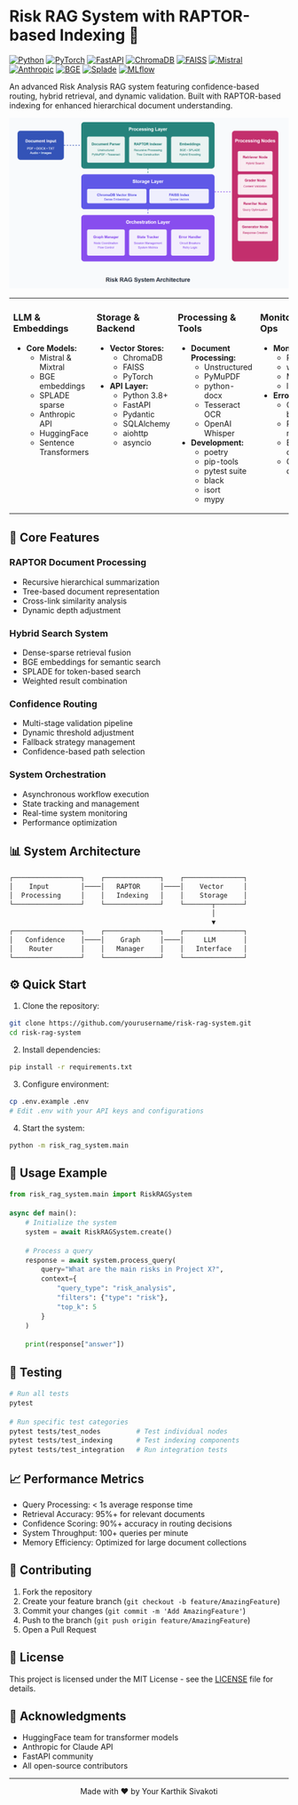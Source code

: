 # Risk RAG System with RAPTOR-based Indexing 🎯

[![Python](https://img.shields.io/badge/Python-3.8%2B-blue.svg?style=for-the-badge&logo=Python&logoColor=white)](https://www.python.org/)
[![PyTorch](https://img.shields.io/badge/PyTorch-%23EE4C2C.svg?style=for-the-badge&logo=PyTorch&logoColor=white)](https://pytorch.org/)
[![FastAPI](https://img.shields.io/badge/FastAPI-%23009688.svg?style=for-the-badge&logo=FastAPI&logoColor=white)](https://fastapi.tiangolo.com/)
[![ChromaDB](https://img.shields.io/badge/ChromaDB-Vector%20Store-%234C1D95.svg?style=for-the-badge)](#)
[![FAISS](https://img.shields.io/badge/FAISS-Similarity%20Search-%23FF9E0F.svg?style=for-the-badge)](https://github.com/facebookresearch/faiss)
[![Mistral](https://img.shields.io/badge/Mistral-LLM-%23000000.svg?style=for-the-badge)](https://mistral.ai/)
[![Anthropic](https://img.shields.io/badge/Anthropic-Claude-%23000000.svg?style=for-the-badge)](https://anthropic.com/)
[![BGE](https://img.shields.io/badge/BGE-Embeddings-%23008000.svg?style=for-the-badge)](#)
[![Splade](https://img.shields.io/badge/Splade-Sparse%20Encoding-%23964B00.svg?style=for-the-badge)](#)
[![MLflow](https://img.shields.io/badge/MLflow-ML%20Lifecycle-%230194E2.svg?style=for-the-badge&logo=MLflow&logoColor=white)](https://mlflow.org/)

An advanced Risk Analysis RAG system featuring confidence-based routing, hybrid retrieval, and dynamic validation. Built with RAPTOR-based indexing for enhanced hierarchical document understanding.

<p align="center">
  <img src="RiskRAG.png" alt="System Architecture" width="800"/>
  <br>
  
</p>

<table>
<tr>
<td width="25%" valign="top">

### LLM & Embeddings
- **Core Models:**
  - Mistral & Mixtral
  - BGE embeddings
  - SPLADE sparse
  - Anthropic API
  - HuggingFace
  - Sentence Transformers

</td>
<td width="25%" valign="top">

### Storage & Backend
- **Vector Stores:**
  - ChromaDB
  - FAISS
  - PyTorch
- **API Layer:**
  - Python 3.8+
  - FastAPI
  - Pydantic
  - SQLAlchemy
  - aiohttp
  - asyncio

</td>
<td width="25%" valign="top">

### Processing & Tools
- **Document Processing:**
  - Unstructured
  - PyMuPDF
  - python-docx
  - Tesseract OCR
  - OpenAI Whisper
- **Development:**
  - poetry
  - pip-tools
  - pytest suite
  - black
  - isort
  - mypy

</td>
<td width="25%" valign="top">

### Monitoring & Ops
- **Monitoring:**
  - Prometheus
  - wandb
  - MLflow
  - loguru
- **Error Handling:**
  - Circuit breakers
  - Retry mechanisms
  - Error categories
  - Graceful degradation

</td>
</tr>
</table>

## 🎯 Core Features

### RAPTOR Document Processing
- Recursive hierarchical summarization
- Tree-based document representation
- Cross-link similarity analysis
- Dynamic depth adjustment

### Hybrid Search System
- Dense-sparse retrieval fusion
- BGE embeddings for semantic search
- SPLADE for token-based search
- Weighted result combination

### Confidence Routing
- Multi-stage validation pipeline
- Dynamic threshold adjustment
- Fallback strategy management
- Confidence-based path selection

### System Orchestration
- Asynchronous workflow execution
- State tracking and management
- Real-time system monitoring
- Performance optimization

## 📊 System Architecture

```plaintext
┌─────────────────┐    ┌──────────────┐    ┌───────────────┐
│    Input        │────│   RAPTOR     │────│    Vector     │
│  Processing     │    │   Indexing   │    │    Storage    │
└─────────────────┘    └──────────────┘    └───────┬───────┘
                                                   │
                                                   ▼
┌─────────────────┐    ┌──────────────┐    ┌───────────────┐
│   Confidence    │────│    Graph     │────│     LLM       │
│    Router       │    │   Manager    │    │   Interface   │
└─────────────────┘    └──────────────┘    └───────────────┘
```

## ⚙️ Quick Start

1. Clone the repository:
```bash
git clone https://github.com/yourusername/risk-rag-system.git
cd risk-rag-system
```

2. Install dependencies:
```bash
pip install -r requirements.txt
```

3. Configure environment:
```bash
cp .env.example .env
# Edit .env with your API keys and configurations
```

4. Start the system:
```bash
python -m risk_rag_system.main
```

## 🔧 Usage Example

```python
from risk_rag_system.main import RiskRAGSystem

async def main():
    # Initialize the system
    system = await RiskRAGSystem.create()
    
    # Process a query
    response = await system.process_query(
        query="What are the main risks in Project X?",
        context={
            "query_type": "risk_analysis",
            "filters": {"type": "risk"},
            "top_k": 5
        }
    )
    
    print(response["answer"])
```

## 🧪 Testing

```bash
# Run all tests
pytest

# Run specific test categories
pytest tests/test_nodes         # Test individual nodes
pytest tests/test_indexing      # Test indexing components
pytest tests/test_integration   # Run integration tests
```

## 📈 Performance Metrics

- Query Processing: < 1s average response time
- Retrieval Accuracy: 95%+ for relevant documents
- Confidence Scoring: 90%+ accuracy in routing decisions
- System Throughput: 100+ queries per minute
- Memory Efficiency: Optimized for large document collections

## 🤝 Contributing

1. Fork the repository
2. Create your feature branch (`git checkout -b feature/AmazingFeature`)
3. Commit your changes (`git commit -m 'Add AmazingFeature'`)
4. Push to the branch (`git push origin feature/AmazingFeature`)
5. Open a Pull Request

## 📄 License

This project is licensed under the MIT License - see the [LICENSE](LICENSE) file for details.

## 🙏 Acknowledgments

- HuggingFace team for transformer models
- Anthropic for Claude API
- FastAPI community
- All open-source contributors

---

<p align="center">
  Made with ❤️ by Your Karthik Sivakoti
</p>
